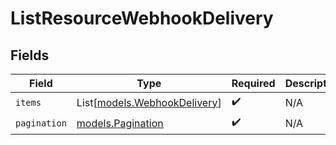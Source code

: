 # ListResourceWebhookDelivery


## Fields

| Field                                                        | Type                                                         | Required                                                     | Description                                                  |
| ------------------------------------------------------------ | ------------------------------------------------------------ | ------------------------------------------------------------ | ------------------------------------------------------------ |
| `items`                                                      | List[[models.WebhookDelivery](../models/webhookdelivery.md)] | :heavy_check_mark:                                           | N/A                                                          |
| `pagination`                                                 | [models.Pagination](../models/pagination.md)                 | :heavy_check_mark:                                           | N/A                                                          |